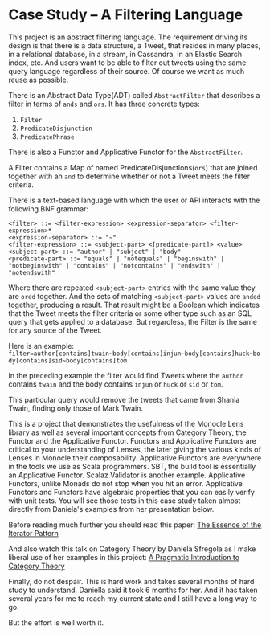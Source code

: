 # Case Study – A Filtering Language
 
This project is an abstract filtering language. The requirement driving its design is that there is a data structure, a Tweet, 
that resides in many places,  in a relational database,  in a stream, in Cassandra, in an Elastic Search index, etc.  And 
users want to be able to filter out tweets using the same query language regardless of their source.  Of course we want as much reuse as possible.  

There is an Abstract Data Type(ADT) called `AbstractFilter` that describes a filter in terms of `ands` and `ors`.  It has three concrete
types:
  1. `Filter`
  1. `PredicateDisjunction`
  1. `PredicatePhrase`
  

There is also a Functor and Applicative Functor for the `AbstractFilter`. 


A Filter contains a Map of named PredicateDisjunctions(`ors`) that are joined together with an `and` to determine whether or not
a Tweet meets the filter criteria.

There is a text-based language with which the user or API interacts with the following BNF grammar:

```
<filter> ::= <filter-expression> <expression-separator> <filter-expression>*
<expression-separator> ::= "~"
<filter-expression> ::= <subject-part> <[predicate-part]> <value>
<subject-part> ::= "author" | "subject" | "body"
<predicate-part> ::= "equals" | "notequals" | "beginswith" | "notbeginswith" | "contains" | "notcontains" | "endswith" | "notendswith" 
```

Where there are repeated `<subject-part>` entries with the same value they are `ored` together.   And the sets of matching
`<subject-part>` values are `anded` together, producing a result.  That result might be a Boolean which indicates that
the Tweet meets the filter criteria or some other type such as an SQL query that gets applied to a database.  But regardless,
the Filter is the same for any source of the Tweet.

Here is an example: `filter=author[contains]twain~body[contains]injun~body[contains]huck~body[contains]sid~body[contains]tom`


In the preceding example the filter would find Tweets where the `author` contains `twain` and the body contains `injun` or `huck` or `sid` or `tom`. 

This particular query would remove the tweets that came from Shania Twain, finding only those of Mark Twain.
 
This is a project that demonstrates the usefulness of the Monocle Lens library as well as several important concepts
from Category Theory, the Functor and the Applicative Functor.  Functors and Applicative Functors are critical to your 
understanding of Lenses, the later giving the various kinds of Lenses in Monocle their composability. Applicative Functors 
are everywhere in the tools we use as Scala programmers. SBT, the build tool is essentially an Applicative Functor.
Scalaz Validator is another example.  Applicative Functors, unlike Monads do not stop when you hit an error.  Applicative
Functors and Functors have algebraic properties that you can easily verify with unit tests.  You will see those tests in
this case study taken almost directly from Daniela's examples from her presentation below.


Before reading much further you should read this paper: [The Essence of the Iterator Pattern](https://www.cs.ox.ac.uk/jeremy.gibbons/publications/iterator.pdf)

And also watch this talk on Category Theory by Daniela Sfregola as I make liberal use of her examples in this project: [A Pragmatic Introduction to Category Theory](https://speakerdeck.com/danielasfregola/scalaworld-2017-a-pragmatic-introduction-to-category-theory)


Finally, do not despair. This is hard work and takes several months of hard study to understand.  Daniella said it took 6 months
for her.  And it has taken several years for me to reach my current state and I still have a long way to go. 

But the effort is well worth it.